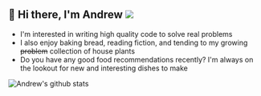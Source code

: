 ## 👋 Hi there, I'm Andrew ![](https://komarev.com/ghpvc/?username=asvoboda)

* I'm interested in writing high quality code to solve real problems
* I also enjoy baking bread, reading fiction, and tending to my growing ~~problem~~ collection of house plants
* Do you have any good food recommendations recently? I'm always on the lookout for new and interesting dishes to make

![Andrew's github stats](https://github-readme-stats.vercel.app/api?username=asvoboda&show_icons=true&count_private=true&theme=dracula&show_owner=false)
